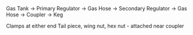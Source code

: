 Gas Tank -> Primary Regulator -> Gas Hose -> Secondary Regulator -> Gas Hose -> Coupler -> Keg

Clamps at either end
Tail piece, wing nut, hex nut - attached near coupler